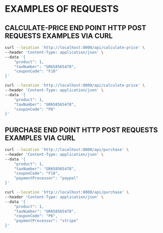 # EXAMPLES OF REQUESTS

## CALCULATE-PRICE END POINT HTTP POST REQUESTS EXAMPLES VIA CURL

```bash
curl --location 'http://localhost:8000/api/calculate-price' \
--header 'Content-Type: application/json' \
--data '{
    "product": 1,
    "taxNumber": "GR658565478",
    "couponCode": "F10"
}'
```

```bash
curl --location 'http://localhost:8000/api/calculate-price' \
--header 'Content-Type: application/json' \
--data '{
    "product": 1,
    "taxNumber": "GR658565478",
    "couponCode": "P6"
}'
```

## PURCHASE END POINT HTTP POST REQUESTS EXAMPLES VIA CURL

```bash
curl --location 'http://localhost:8000/api/purchase' \
--header 'Content-Type: application/json' \
--data '{
    "product": 1,
    "taxNumber": "GR658565478",
    "couponCode": "F10",
    "paymentProcessor": "paypal"
}'
```

```bash
curl --location 'http://localhost:8000/api/purchase' \
--header 'Content-Type: application/json' \
--data '{
    "product": 1,
    "taxNumber": "GR658565478",
    "couponCode": "P6",
    "paymentProcessor": "stripe"
}'
```
